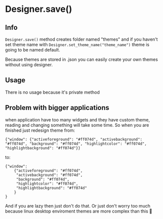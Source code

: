 # Designer.save()

## Info

`Designer.save()` method creates folder named "themes" and if you haven't set theme name with `Designer.set_theme_name("theme_name")` theme is going to be named default.

Because themes are stored in .json you can easily create your own themes without using designer.

## Usage

There is no usage because it's private method

## Problem with bigger applications

when application have too many widgets and they have custom theme, reading and changing something will take some time. So when you are finished just redesign theme from:

```
{"window": {"activeforeground": "#ff074d", "activebackground": "#ff074d", "background": "#ff074d", "highlightcolor": "#ff074d", "highlightbackground": "#ff074d"}}
```

to: 

```
{"window": 
	{"activeforeground": "#ff074d",
	 "activebackground": "#ff074d", 
	 "background": "#ff074d",
	 "highlightcolor": "#ff074d",
	 "highlightbackground": "#ff074d"
	}
}
```

And if you are lazy then just don't do that. Or just don't worry too much because linux desktop enviroment themes are more complex than this 🙂

